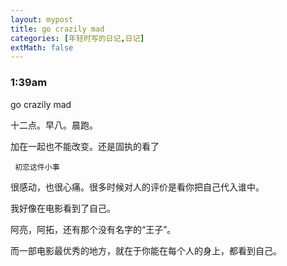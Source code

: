 ```yaml
---
layout: mypost
title: go crazily mad
categories: [年轻时写的日记,日记]
extMath: false
---
```

### 1:39am

go crazily mad

十二点。早八。晨跑。

加在一起也不能改变。还是固执的看了

     初恋这件小事

很感动，也很心痛。很多时候对人的评价是看你把自己代入谁中。

我好像在电影看到了自己。

阿亮，阿拓，还有那个没有名字的“王子”。

而一部电影最优秀的地方，就在于你能在每个人的身上，都看到自己。

